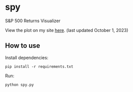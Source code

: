 # spy
S&amp;P 500 Returns Visualizer

View the plot on my site [here](https://carterprince.us/spy). (last updated October 1, 2023)

## How to use

Install dependencies:

```
pip install -r requirements.txt
```

Run:

```bash
python spy.py
```
